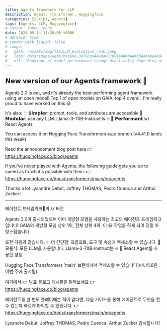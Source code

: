 ```yaml
---
title: Agents framework for LLM
description: Agent, Transformer, Huggingface
categories: [Script, Agents]
tags: [Agents, LLM, Huggingface]
# author: foDev_jeong
date: 2024-05-14 11:20:00 +0800
# mermaid: true
# render_with_liquid: false
# image:
#   path: /assets/img/llm/LLM_evaluation_rank.jpeg
#   lqip: data:image/webp;base64,UklGRpoAAABXRUJQVlA4WAoAAAAQAAAADwAABwAAQUxQSDIAAAARL0AmbZurmr57yyIiqE8oiG0bejIYEQTgqiDA9vqnsUSI6H+oAERp2HZ65qP/VIAWAFZQOCBCAAAA8AEAnQEqEAAIAAVAfCWkAALp8sF8rgRgAP7o9FDvMCkMde9PK7euH5M1m6VWoDXf2FkP3BqV0ZYbO6NA/VFIAAAA
#   alt: [Rankings of model performance change drastically depending on which LLM is used as the judge on KILT-NQ]
---
```


## 𝗡𝗲𝘄 𝘃𝗲𝗿𝘀𝗶𝗼𝗻 𝗼𝗳 𝗼𝘂𝗿 𝗔𝗴𝗲𝗻𝘁𝘀 𝗳𝗿𝗮𝗺𝗲𝘄𝗼𝗿𝗸 🙌

Agents 2.0 is out, and it's already the best-performing agent framework using an open model! Top 1 of open models on GAIA, top 4 overall. I'm really proud to have worked on this 😃 

It's also:
✨ 𝗦𝗶𝗺𝗽𝗹𝗲𝗿: prompt, tools, and attributes are accessible
🧩 𝗠𝗼𝗱𝘂𝗹𝗮𝗿: use any LLM. Llama-3-70B-Instruct is 🔥
💪 𝗣𝗲𝗿𝗳𝗼𝗿𝗺𝗮𝗻𝘁 w/ React Agents

You can access it on Hugging Face Transformers `main` branch (v4.41.0 lands this week)

Read the announcement blog post here 👉 <https://huggingface.co/blog/agents>

If you've never played with Agents, the following guide gets you up to speed as to what's possible with them:
👉 <https://huggingface.co/docs/transformers/main/en/agents>

Thanks a lot Lysandre Debut, Joffrey THOMAS, Pedro Cuenca and Arthur Zucker!


* * *

에이전트 프레임워크🙌의 새 버전

Agents 2.0이 출시되었으며 이미 개방형 모델을 사용하는 최고의 에이전트 프레임워크입니다! GAIA의 개방형 모델 상위 1위, 전체 상위 4위. 이 😃 작업을 하게 되어 정말 자랑스럽습니다 

또한 다음과 같습니다.
✨ 더 간단함: 프롬프트, 도구 및 속성에 액세스할 수 있습니다.
🧩 모듈식: 모든 LLM을 사용합니다. Llama-3-70B-Instruct는 🔥
💪 React Agent를 사용한 성능

Hugging Face Transformers 'main' 브랜치에서 액세스할 수 있습니다(v4.41.0은 이번 주에 출시됨).

여기에서 👉 발표 블로그 게시물을 읽어보세요 👉 <https://huggingface.co/blog/agents>

에이전트를 한 번도 플레이해본 적이 없다면, 다음 가이드를 통해 에이전트로 무엇을 할 수 있는지 빠르게 파악할 수 있습니다.
👉 <https://huggingface.co/docs/transformers/main/en/agents>

Lysandre Debut, Joffrey THOMAS, Pedro Cuenca, Arthur Zucker 감사합니다!